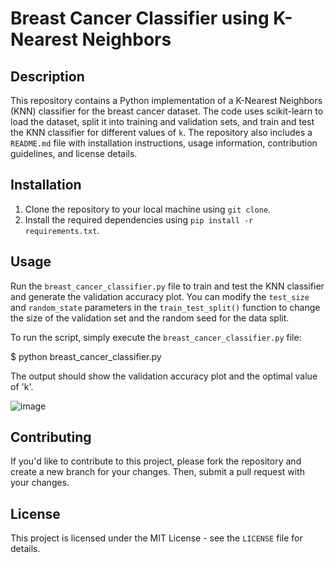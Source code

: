 # Breast Cancer Classifier using K-Nearest Neighbors

## Description

This repository contains a Python implementation of a K-Nearest Neighbors (KNN) classifier for the breast cancer dataset. The code uses scikit-learn to load the dataset, split it into training and validation sets, and train and test the KNN classifier for different values of `k`. The repository also includes a `README.md` file with installation instructions, usage information, contribution guidelines, and license details.

## Installation

1. Clone the repository to your local machine using `git clone`.
2. Install the required dependencies using `pip install -r requirements.txt`.

## Usage

Run the `breast_cancer_classifier.py` file to train and test the KNN classifier and generate the validation accuracy plot. You can modify the `test_size` and `random_state` parameters in the `train_test_split()` function to change the size of the validation set and the random seed for the data split.

To run the script, simply execute the `breast_cancer_classifier.py` file:

$ python breast_cancer_classifier.py

The output should show the validation accuracy plot and the optimal value of 'k'.

![image](https://user-images.githubusercontent.com/27536166/236980332-085cceb7-658f-4242-bf83-1edaf9cfdefa.png)

## Contributing

If you'd like to contribute to this project, please fork the repository and create a new branch for your changes. Then, submit a pull request with your changes.

## License

This project is licensed under the MIT License - see the `LICENSE` file for details.
